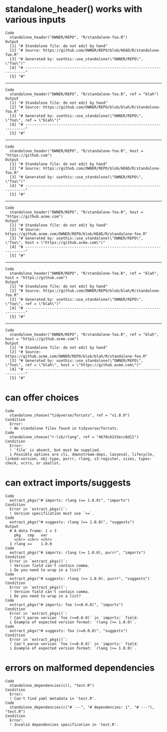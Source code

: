 # standalone_header() works with various inputs

    Code
      standalone_header("OWNER/REPO", "R/standalone-foo.R")
    Output
      [1] "# Standalone file: do not edit by hand"                                  
      [2] "# Source: https://github.com/OWNER/REPO/blob/HEAD/R/standalone-foo.R"    
      [3] "# Generated by: usethis::use_standalone(\"OWNER/REPO\", \"foo\")"        
      [4] "# ----------------------------------------------------------------------"
      [5] "#"                                                                       

---

    Code
      standalone_header("OWNER/REPO", "R/standalone-foo.R", ref = "blah")
    Output
      [1] "# Standalone file: do not edit by hand"                                          
      [2] "# Source: https://github.com/OWNER/REPO/blob/blah/R/standalone-foo.R"            
      [3] "# Generated by: usethis::use_standalone(\"OWNER/REPO\", \"foo\", ref = \"blah\")"
      [4] "# ----------------------------------------------------------------------"        
      [5] "#"                                                                               

---

    Code
      standalone_header("OWNER/REPO", "R/standalone-foo.R", host = "https://github.com")
    Output
      [1] "# Standalone file: do not edit by hand"                                  
      [2] "# Source: https://github.com/OWNER/REPO/blob/HEAD/R/standalone-foo.R"    
      [3] "# Generated by: usethis::use_standalone(\"OWNER/REPO\", \"foo\")"        
      [4] "# ----------------------------------------------------------------------"
      [5] "#"                                                                       

---

    Code
      standalone_header("OWNER/REPO", "R/standalone-foo.R", host = "https://github.acme.com")
    Output
      [1] "# Standalone file: do not edit by hand"                                                              
      [2] "# Source: https://github.acme.com/OWNER/REPO/blob/HEAD/R/standalone-foo.R"                           
      [3] "# Generated by: usethis::use_standalone(\"OWNER/REPO\", \"foo\", host = \"https://github.acme.com\")"
      [4] "# ----------------------------------------------------------------------"                            
      [5] "#"                                                                                                   

---

    Code
      standalone_header("OWNER/REPO", "R/standalone-foo.R", ref = "blah", host = "https://github.com")
    Output
      [1] "# Standalone file: do not edit by hand"                                          
      [2] "# Source: https://github.com/OWNER/REPO/blob/blah/R/standalone-foo.R"            
      [3] "# Generated by: usethis::use_standalone(\"OWNER/REPO\", \"foo\", ref = \"blah\")"
      [4] "# ----------------------------------------------------------------------"        
      [5] "#"                                                                               

---

    Code
      standalone_header("OWNER/REPO", "R/standalone-foo.R", ref = "blah", host = "https://github.acme.com")
    Output
      [1] "# Standalone file: do not edit by hand"                                                                              
      [2] "# Source: https://github.acme.com/OWNER/REPO/blob/blah/R/standalone-foo.R"                                           
      [3] "# Generated by: usethis::use_standalone(\"OWNER/REPO\", \"foo\", ref = \"blah\", host = \"https://github.acme.com\")"
      [4] "# ----------------------------------------------------------------------"                                            
      [5] "#"                                                                                                                   

# can offer choices

    Code
      standalone_choose("tidyverse/forcats", ref = "v1.0.0")
    Condition
      Error:
      ! No standalone files found in tidyverse/forcats.
    Code
      standalone_choose("r-lib/rlang", ref = "4670cb233ecc8d11")
    Condition
      Error:
      ! `file` is absent, but must be supplied.
      i Possible options are cli, downstream-deps, lazyeval, lifecycle, linked-version, obj-type, purrr, rlang, s3-register, sizes, types-check, vctrs, or zeallot.

# can extract imports/suggests

    Code
      extract_pkgs("# imports: rlang (== 1.0.0)", "imports")
    Condition
      Error in `extract_pkgs()`:
      ! Version specification must use `>=`.
    Code
      extract_pkgs("# suggests: rlang (== 1.0.0)", "suggests")
    Output
      # A data frame: 1 x 3
        pkg   cmp   ver  
        <chr> <chr> <chr>
      1 rlang ==    1.0.0
    Code
      extract_pkgs("# imports: rlang (>= 1.0.0), purrr", "imports")
    Condition
      Error in `extract_pkgs()`:
      ! Version field can't contain comma.
      i Do you need to wrap in a list?
    Code
      extract_pkgs("# suggests: rlang (>= 1.0.0), purrr", "suggests")
    Condition
      Error in `extract_pkgs()`:
      ! Version field can't contain comma.
      i Do you need to wrap in a list?
    Code
      extract_pkgs("# imports: foo (>=0.0.0)", "imports")
    Condition
      Error in `extract_pkgs()`:
      ! Can't parse version `foo (>=0.0.0)` in `imports:` field.
      i Example of expected version format: `rlang (>= 1.0.0)`.
    Code
      extract_pkgs("# suggests: foo (>=0.0.0)", "suggests")
    Condition
      Error in `extract_pkgs()`:
      ! Can't parse version `foo (>=0.0.0)` in `imports:` field.
      i Example of expected version format: `rlang (>= 1.0.0)`.

# errors on malformed dependencies

    Code
      standalone_dependencies(c(), "test.R")
    Condition
      Error:
      ! Can't find yaml metadata in 'test.R'.
    Code
      standalone_dependencies(c("# ---", "# dependencies: 1", "# ---"), "test.R")
    Condition
      Error:
      ! Invalid dependencies specification in 'test.R'.


